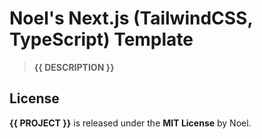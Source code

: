 # Noel's Next.js (TailwindCSS, TypeScript) Template

> **{{ DESCRIPTION }}**

## License

**{{ PROJECT }}** is released under the **MIT License** by Noel.
